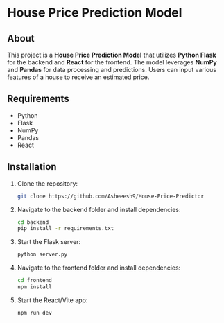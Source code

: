 # House Price Prediction Model

## About
This project is a **House Price Prediction Model** that utilizes **Python Flask** for the backend and **React** for the frontend. The model leverages **NumPy** and **Pandas** for data processing and predictions. Users can input various features of a house to receive an estimated price.

## Requirements
- Python
- Flask
- NumPy
- Pandas
- React

## Installation
1. Clone the repository:
   ```bash
   git clone https://github.com/Asheeesh9/House-Price-Predictor
   ```
2. Navigate to the backend folder and install dependencies:
   ```bash
   cd backend
   pip install -r requirements.txt
   ```
3. Start the Flask server:
   ```bash
   python server.py
   ```
4. Navigate to the frontend folder and install dependencies:
   ```bash
   cd frontend
   npm install
   ```
5. Start the React/Vite app:
   ```bash
   npm run dev
   ```

